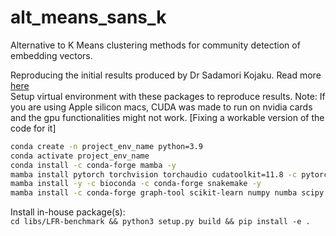 # alt_means_sans_k
Alternative to K Means clustering methods for community detection of embedding vectors.


Reproducing the initial results produced by Dr Sadamori Kojaku. Read more [here](https://github.com/govgandhi/alt_means_sans_k/blob/ff494bf976c0ce7c4300eb1dda092ff2329d82cf/paper/20220803_testing_the_proposed_method%20-%20Sadamori%20Kojaku.pdf)  
Setup virtual environment with these packages to reproduce results. 
Note: If you are using Apple silicon macs, CUDA was made to run on nvidia cards and the gpu functionalities might not work. [Fixing a workable version of the code for it]

```bash
conda create -n project_env_name python=3.9  
conda activate project_env_name    
conda install -c conda-forge mamba -y  
mamba install pytorch torchvision torchaudio cudatoolkit=11.8 -c pytorch -c nvidia -y  
mamba install -y -c bioconda -c conda-forge snakemake -y  
mamba install -c conda-forge graph-tool scikit-learn numpy numba scipy pandas polars networkx seaborn matplotlib gensim ipykernel tqdm black faiss-gpu==1.7.3 -y 
```

Install in-house package(s):  
`cd libs/LFR-benchmark && python3 setup.py build && pip install -e .`
